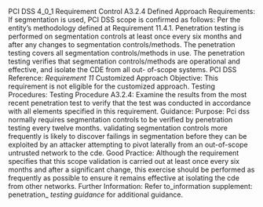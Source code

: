 PCI DSS 4_0_1 Requirement Control A3.2.4 Defined Approach Requirements: If segmentation is used, PCI DSS scope is confirmed as follows: Per the entity’s methodology defined at Requirement 11.4.1. Penetration testing is performed on segmentation controls at least once every six months and after any changes to segmentation controls/methods. The penetration testing covers all segmentation controls/methods in use. The penetration testing verifies that segmentation controls/methods are operational and effective, and isolate the CDE from all out- of-scope systems. PCI DSS Reference: _Requirement 11_ Customized Approach Objective: This requirement is not eligible for the customized approach. Testing Procedures: Testing Procedure A3.2.4: Examine the results from the most recent penetration test to verify that the test was conducted in accordance with all elements specified in this requirement. Guidance: Purpose: Pci dss normally requires segmentation controls to be verified by penetration testing every twelve months. validating segmentation controls more frequently is likely to discover failings in segmentation before they can be exploited by an attacker attempting to pivot laterally from an out-of-scope untrusted network to the cde. Good Practice: Although the requirement specifies that this scope validation is carried out at least once every six months and after a significant change, this exercise should be performed as frequently as possible to ensure it remains effective at isolating the cde from other networks. Further Information: Refer to_information supplement: penetration_ _testing guidance_ for additional guidance.